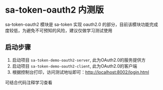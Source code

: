 # sa-token-oauth2 内测版 

sa-token-oauth2 模块是 sa-token 实现 oauth2.0 的部分，目前该模块功能完成度较低，为避免不可预知的风险，建议仅做学习测试使用

## 启动步骤

1. 启动项目 `sa-token-demo-oauth2-server`, 此为OAuth2.0的服务提供方
2. 启动项目 `sa-token-demo-oauth2-client`, 此为OAuth2.0的客户端
3. 根据控制台打印，访问测试地址即可：[http://localhost:8002/login.html](http://localhost:8002/login.html)

可结合代码注释学习查看
